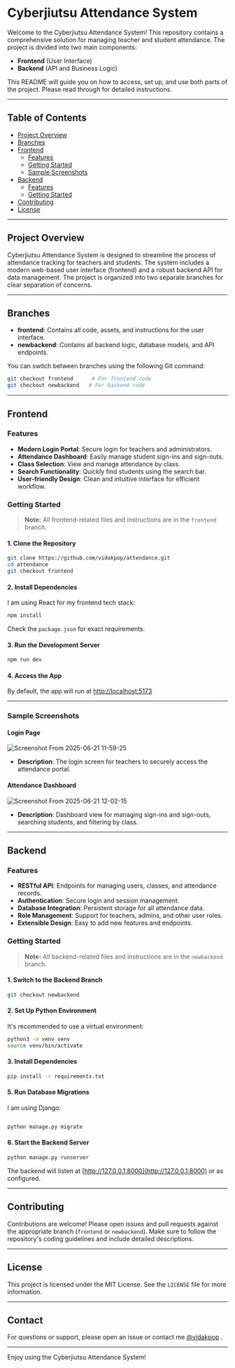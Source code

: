 # Cyberjiutsu Attendance System

Welcome to the Cyberjiutsu Attendance System! This repository contains a comprehensive solution for managing teacher and student attendance. The project is divided into two main components:
- **Frontend** (User Interface)
- **Backend** (API and Business Logic)

This README will guide you on how to access, set up, and use both parts of the project. Please read through for detailed instructions.

---

## Table of Contents

- [Project Overview](#project-overview)
- [Branches](#branches)
- [Frontend](#frontend)
  - [Features](#frontend-features)
  - [Getting Started](#frontend-getting-started)
  - [Sample Screenshots](#frontend-sample-screenshots)
- [Backend](#backend)
  - [Features](#backend-features)
  - [Getting Started](#backend-getting-started)
- [Contributing](#contributing)
- [License](#license)

---

## Project Overview

Cyberjiutsu Attendance System is designed to streamline the process of attendance tracking for teachers and students. The system includes a modern web-based user interface (frontend) and a robust backend API for data management. The project is organized into two separate branches for clear separation of concerns.

---

## Branches

- **frontend**: Contains all code, assets, and instructions for the user interface.
- **newbackend**: Contains all backend logic, database models, and API endpoints.

You can switch between branches using the following Git command:

```bash
git checkout frontend      # For frontend code
git checkout newbackend   # For backend code
```

---

## Frontend

### Features

- **Modern Login Portal**: Secure login for teachers and administrators.
- **Attendance Dashboard**: Easily manage student sign-ins and sign-outs.
- **Class Selection**: View and manage attendance by class.
- **Search Functionality**: Quickly find students using the search bar.
- **User-friendly Design**: Clean and intuitive interface for efficient workflow.

### Getting Started

> **Note:** All frontend-related files and instructions are in the `frontend` branch.

#### 1. Clone the Repository

```bash
git clone https://github.com/vidakpop/attendance.git
cd attendance
git checkout frontend
```

#### 2. Install Dependencies

I am using React for my frontend tech stack:

```bash
npm install
```

Check the `package.json` for exact requirements.

#### 3. Run the Development Server

```bash
npm run dev
```

#### 4. Access the App

By default, the app will run at [http://localhost:5173](http://localhost:5173) 

---

### Sample Screenshots

#### Login Page

![Screenshot From 2025-06-21 11-59-25](https://github.com/user-attachments/assets/87dc4996-13ff-4cf4-80db-b6aa5b8590c7)


- **Description**: The login screen for teachers to securely access the attendance portal.

#### Attendance Dashboard

![Screenshot From 2025-06-21 12-02-15](https://github.com/user-attachments/assets/f32f2e58-5047-48a6-8518-33f3fbccfa2d)


- **Description**: Dashboard view for managing sign-ins and sign-outs, searching students, and filtering by class.

---

## Backend

### Features

- **RESTful API**: Endpoints for managing users, classes, and attendance records.
- **Authentication**: Secure login and session management.
- **Database Integration**: Persistent storage for all attendance data.
- **Role Management**: Support for teachers, admins, and other user roles.
- **Extensible Design**: Easy to add new features and endpoints.

### Getting Started

> **Note:** All backend-related files and instructions are in the `newbackend` branch.

#### 1. Switch to the Backend Branch

```bash
git checkout newbackend
```

#### 2. Set Up Python Environment

It's recommended to use a virtual environment:

```bash
python3 -m venv venv
source venv/bin/activate
```

#### 3. Install Dependencies

```bash
pip install -r requirements.txt
```



#### 5. Run Database Migrations

I am using Django:

```bash

python manage.py migrate
```

#### 6. Start the Backend Server

```bash
python manage.py runserver
```

The backend will listen at [http://127.0.0.1:8000](http://127.0.0.1:8000) or as configured.

---

## Contributing

Contributions are welcome! Please open issues and pull requests against the appropriate branch (`frontend` or `newbackend`). Make sure to follow the repository's coding guidelines and include detailed descriptions.

---

## License

This project is licensed under the MIT License. See the `LICENSE` file for more information.

---

## Contact

For questions or support, please open an issue or contact me [@vidakpop](https://github.com/vidakpop/) .

---

Enjoy using the Cyberjiutsu Attendance System!
